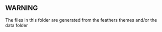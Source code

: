 WARNING
-------
The files in this folder are generated from the feathers themes and/or the data 
folder
